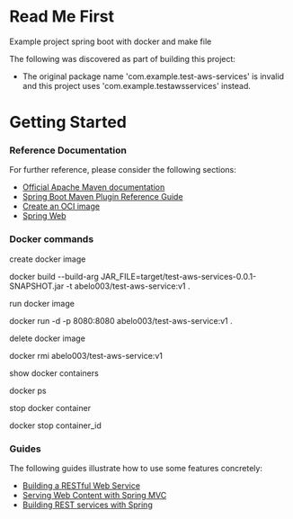 # Read Me First

Example project spring boot with docker and make file

The following was discovered as part of building this project:

* The original package name 'com.example.test-aws-services' is invalid and this project uses 'com.example.testawsservices' instead.

# Getting Started

### Reference Documentation
For further reference, please consider the following sections:

* [Official Apache Maven documentation](https://maven.apache.org/guides/index.html)
* [Spring Boot Maven Plugin Reference Guide](https://docs.spring.io/spring-boot/docs/3.2.2/maven-plugin/reference/html/)
* [Create an OCI image](https://docs.spring.io/spring-boot/docs/3.2.2/maven-plugin/reference/html/#build-image)
* [Spring Web](https://docs.spring.io/spring-boot/docs/3.2.2/reference/htmlsingle/index.html#web)

### Docker commands

create docker image

docker build --build-arg JAR_FILE=target/test-aws-services-0.0.1-SNAPSHOT.jar -t abelo003/test-aws-service:v1 .

run docker image

docker run -d -p 8080:8080 abelo003/test-aws-service:v1 .

delete docker image

docker rmi abelo003/test-aws-service:v1

show docker containers

docker ps

stop docker container

docker stop container_id

### Guides
The following guides illustrate how to use some features concretely:

* [Building a RESTful Web Service](https://spring.io/guides/gs/rest-service/)
* [Serving Web Content with Spring MVC](https://spring.io/guides/gs/serving-web-content/)
* [Building REST services with Spring](https://spring.io/guides/tutorials/rest/)

